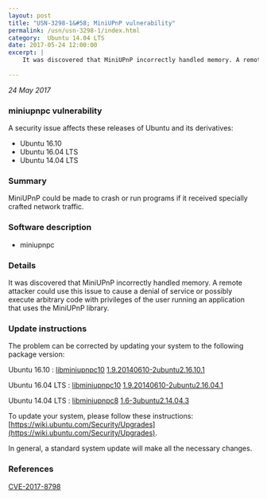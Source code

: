 ```yaml
---
layout: post
title: "USN-3298-1&#58; MiniUPnP vulnerability"
permalink: /usn/usn-3298-1/index.html
category:  Ubuntu 14.04 LTS
date: 2017-05-24 12:00:00
excerpt: |
    It was discovered that MiniUPnP incorrectly handled memory. A remote attacker could use this issue to cause a denial of service or possibly execute arbitrary code with privileges of the user running an application that uses the MiniUPnP library. 
    
--- 
```

 
 

*24 May 2017*

### miniupnpc vulnerability

A security issue affects these releases of Ubuntu and its derivatives:

* Ubuntu 16.10
* Ubuntu 16.04 LTS
* Ubuntu 14.04 LTS

### Summary

MiniUPnP could be made to crash or run programs if it received specially crafted network traffic.

### Software description

* miniupnpc 

### Details

It was discovered that MiniUPnP incorrectly handled memory. A remote attacker could use this issue to cause a denial of service or possibly execute arbitrary code with privileges of the user running an application that uses the MiniUPnP library. 

### Update instructions

The problem can be corrected by updating your system to the following package version:

Ubuntu 16.10
 : [libminiupnpc10](https://launchpad.net/ubuntu/+source/miniupnpc) <span> [1.9.20140610-2ubuntu2.16.10.1](https://launchpad.net/ubuntu/+source/miniupnpc/1.9.20140610-2ubuntu2.16.10.1) </span> 

Ubuntu 16.04 LTS
 : [libminiupnpc10](https://launchpad.net/ubuntu/+source/miniupnpc) <span> [1.9.20140610-2ubuntu2.16.04.1](https://launchpad.net/ubuntu/+source/miniupnpc/1.9.20140610-2ubuntu2.16.04.1) </span> 

Ubuntu 14.04 LTS
 : [libminiupnpc8](https://launchpad.net/ubuntu/+source/miniupnpc) <span> [1.6-3ubuntu2.14.04.3](https://launchpad.net/ubuntu/+source/miniupnpc/1.6-3ubuntu2.14.04.3) </span> 

To update your system, please follow these instructions: [https://wiki.ubuntu.com/Security/Upgrades](https://wiki.ubuntu.com/Security/Upgrades).

In general, a standard system update will make all the necessary changes. 

### References

 
 [CVE-2017-8798](http://people.ubuntu.com/~ubuntu-security/cve/CVE-2017-8798)
 

